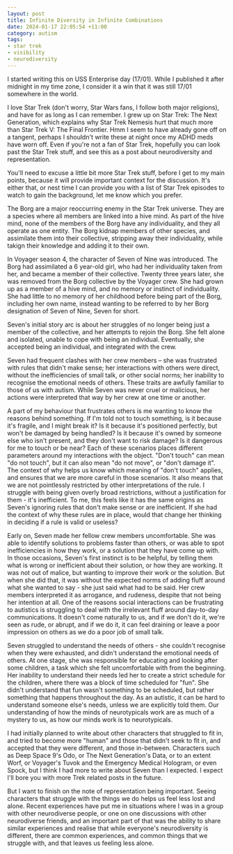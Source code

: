 ```yaml
---
layout: post
title: Infinite Diversity in Infinite Combinations
date: 2024-01-17 22:05:54 +11:00
category: autism
tags: 
- star trek
- visibility
- neurodiversity
---
```


I started writing this on USS Enterprise day (17/01). While I published it after midnight in my time zone, I consider it a win that it was still 17/01 somewhere in the world.

I love Star Trek (don't worry, Star Wars fans, I follow both major religions), and have for as long as I can remember. I grew up on Star Trek: The Next Generation, which explains why Star Trek Nemesis hurt that much more than Star Trek V: The Final Frontier. Hmm I seem to have already gone off on a tangent, perhaps I shouldn't write these at night once my ADHD meds have worn off. Even if you're not a fan of Star Trek, hopefully you can look past the Star Trek stuff, and see this as a post about neurodiversity and representation.

You'll need to excuse a little bit more Star Trek stuff, before I get to my main points, because it will provide important context for the discussion. It's either that, or nest time I can provide you with a list of Star Trek episodes to watch to gain the background, let me know which you prefer.

The Borg are a major reoccurring enemy in the Star Trek universe. They are a species where all members are linked into a hive mind. As part of the hive mind, none of the members of the Borg have any individuality, and they all operate as one entity. The Borg kidnap members of other species, and assimilate them into their collective, stripping away their individuality, while takign their knowledge and adding it to their own.

In Voyager season 4, the character of Seven of Nine was introduced. The Borg had assimilated a 6 year-old girl, who had her individuality taken from her, and became a member of their collective. Twenty three years later, she was removed from the Borg collective by the Voyager crew. She had grown up as a member of a hive mind, and no memory or instinct of individuality. She had little to no memory of her childhood before being part of the Borg, including her own name, instead wanting to be referred to by her Borg designation of Seven of Nine, Seven for short.

Seven's initial story arc is about her struggles of no longer being just a member of the collective, and her attempts to rejoin the Borg. She felt alone and isolated, unable to cope with being an individual. Eventually, she accepted being an individual, and integrated with the crew.

Seven had frequent clashes with her crew members – she was frustrated with rules that didn't make sense; her interactions with others were direct, without the inefficiencies of small talk, or other social norms; her inability to recognise the emotional needs of others. These traits are awfully familiar to those of us with autism. While Seven was never cruel or malicious, her actions were interpreted that way by her crew at one time or another.

A part of my behaviour that frustrates others is me wanting to know the reasons behind something. If I'm told not to touch something, is it because it's fragile, and I might break it? Is it because it's positioned perfectly, but won't be damaged by being handled? Is it because it's owned by someone else who isn't present, and they don't want to risk damage? Is it dangerous for me to touch or be near? Each of these scenarios places different parameters around my interactions with the object. "Don't touch" can mean "do not touch", but it can also mean "do not move", or "don't damage it". The context of why helps us know which meaning of "don't touch" applies, and ensures that we are more careful in those scenarios. It also means that we are not pointlessly restricted by other interpretations of the rule. I struggle with being given overly broad restrictions, without a justification for them - it's inefficient. To me, this feels like it has the same origins as Seven's ignoring rules that don't make sense or are inefficient. If she had the context of why these rules are in place, would that change her thinking in deciding if a rule is valid or useless?

Early on, Seven made her fellow crew members uncomfortable. She was able to identify solutions to problems faster than others, or was able to spot inefficiencies in how they work, or a solution that they have come up with. In those occasions, Seven's first instinct is to be helpful, by telling them what is wrong or inefficient about their solution, or how they are working. It was not out of malice, but wanting to improve their work or the solution. But when she did that, it was without the expected norms of adding fluff around what she wanted to say - she just said what had to be said. Her crew members interpreted it as arrogance, and rudeness, despite that not being her intention at all. One of the reasons social interactions can be frustrating to autistics is struggling to deal with the irrelevant fluff around day-to-day communications. It doesn't come naturally to us, and if we don't do it, we're seen as rude, or abrupt, and if we do it, it can feel draining or leave a poor impression on others as we do a poor job of small talk.

Seven struggled to understand the needs of others - she couldn't recognise when they were exhausted, and didn't understand the emotional needs of others. At one stage, she was responsible for educating and looking after some children, a task which she felt uncomfortable with from the beginning. Her inability to understand their needs led her to create a strict schedule for the children, where there was a block of time scheduled for "fun". She didn't understand that fun wasn't something to be scheduled, but rather something that happens throughout the day. As an autistic, it can be hard to understand someone else's needs, unless we are explicitly told them. Our understanding of how the minds of neurotypicals work are as much of a mystery to us, as how our minds work is to neurotypicals.

I had initially planned to write about other characters that struggled to fit in, and tried to become more "human" and those that didn't seek to fit in, and accepted that they were different, and those in-between. Characters such as Deep Space 9's Odo, or The Next Generation's Data, or to an extent Worf, or Voyager's Tuvok and the Emergency Medical Hologram, or even Spock, but I think I had more to write about Seven than I expected. I expect I'll bore you with more Trek related posts in the future.

But I want to finish on the note of representation being important. Seeing characters that struggle with the things we do helps us feel less lost and alone. Recent experiences have put me in situations where I was in a group with other neurodiverse people, or one on one discussions with other neurodiverse friends, and an important part of that was the ability to share similar experiences and realise that while everyone's neurodiversity is different, there are common experiences, and common things that we struggle with, and that leaves us feeling less alone.



